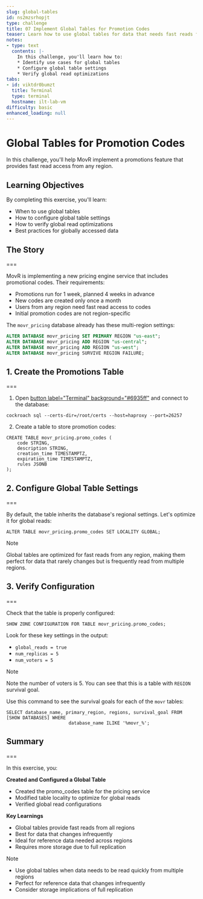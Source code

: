 ```yaml
---
slug: global-tables
id: ns2mzsrhopjt
type: challenge
title: 07 Implement Global Tables for Promotion Codes
teaser: Learn how to use global tables for data that needs fast reads from all regions
notes:
- type: text
  contents: |-
    In this challenge, you'll learn how to:
    * Identify use cases for global tables
    * Configure global table settings
    * Verify global read optimizations
tabs:
- id: viktdr0bumzt
  title: Terminal
  type: terminal
  hostname: ilt-lab-vm
difficulty: basic
enhanced_loading: null
---
```


# Global Tables for Promotion Codes

In this challenge, you'll help MovR implement a promotions feature that provides fast read access from any region.

## Learning Objectives

By completing this exercise, you'll learn:
- When to use global tables
- How to configure global table settings
- How to verify global read optimizations
- Best practices for globally accessed data

## The Story
===

MovR is implementing a new pricing engine service that includes promotional codes. Their requirements:
- Promotions run for 1 week, planned 4 weeks in advance
- New codes are created only once a month
- Users from any region need fast read access to codes
- Initial promotion codes are not region-specific

The `movr_pricing` database already has these multi-region settings:
```sql
ALTER DATABASE movr_pricing SET PRIMARY REGION "us-east";
ALTER DATABASE movr_pricing ADD REGION "us-central";
ALTER DATABASE movr_pricing ADD REGION "us-west";
ALTER DATABASE movr_pricing SURVIVE REGION FAILURE;
```

## 1. Create the Promotions Table
===

1. Open [button label="Terminal" background="#6935ff"](tab-0) and connect to the database:
```bash,run
cockroach sql --certs-dir=/root/certs --host=haproxy --port=26257
```

2. Create a table to store promotion codes:

```sql,run
CREATE TABLE movr_pricing.promo_codes (
    code STRING,
    description STRING,
    creation_time TIMESTAMPTZ,
    expiration_time TIMESTAMPTZ,
    rules JSONB
);
```

## 2. Configure Global Table Settings
===

By default, the table inherits the database's regional settings. Let's optimize it for global reads:

```sql,run
ALTER TABLE movr_pricing.promo_codes SET LOCALITY GLOBAL;
```

> [!NOTE]
> Global tables are optimized for fast reads from any region, making them perfect for data that rarely changes but is frequently read from multiple regions.

## 3. Verify Configuration
===

Check that the table is properly configured:

```sql,run
SHOW ZONE CONFIGURATION FOR TABLE movr_pricing.promo_codes;
```

Look for these key settings in the output:
- `global_reads = true`
- `num_replicas = 5`
- `num_voters = 5`

> [!NOTE]
> Note the number of voters is 5. You can see that this is a table with `REGION` survival goal.
>
> Use this command to see the survival goals for each of the `movr` tables:
> ```sql,run
> SELECT database_name, primary_region, regions, survival_goal FROM [SHOW DATABASES] WHERE
>                        database_name ILIKE '%movr_%';
> ```

## Summary
===

In this exercise, you:

**Created and Configured a Global Table**
- Created the promo_codes table for the pricing service
- Modified table locality to optimize for global reads
- Verified global read configurations

**Key Learnings**
- Global tables provide fast reads from all regions
- Best for data that changes infrequently
- Ideal for reference data needed across regions
- Requires more storage due to full replication

> [!NOTE]
> - Use global tables when data needs to be read quickly from multiple regions
> - Perfect for reference data that changes infrequently
> - Consider storage implications of full replication
